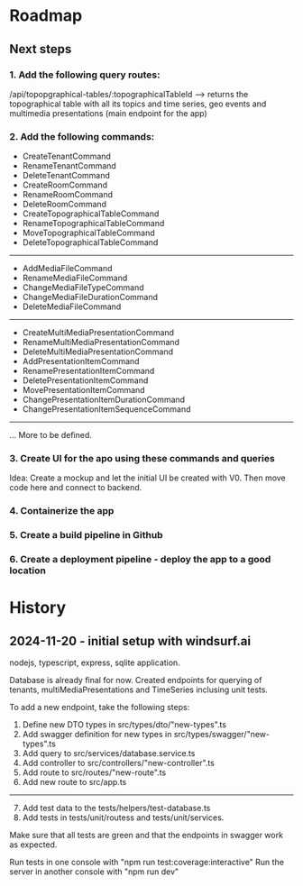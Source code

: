 # Roadmap

## Next steps

### 1. Add the following query routes:

/api/topopgraphical-tables/:topographicalTableId
--> returns the topographical table with all its topics and time series, geo events and multimedia presentations (main endpoint for the app)

### 2. Add the following commands:

- CreateTenantCommand
- RenameTenantCommand
- DeleteTenantCommand
- CreateRoomCommand
- RenameRoomCommand
- DeleteRoomCommand
- CreateTopographicalTableCommand
- RenameTopographicalTableCommand
- MoveTopographicalTableCommand
- DeleteTopographicalTableCommand
---
- AddMediaFileCommand
- RenameMediaFileCommand
- ChangeMediaFileTypeCommand
- ChangeMediaFileDurationCommand
- DeleteMediaFileCommand
---
- CreateMultiMediaPresentationCommand
- RenameMultiMediaPresentationCommand
- DeleteMultiMediaPresentationCommand
- AddPresentationItemCommand
- RenamePresentationItemCommand
- DeletePresentationItemCommand
- MovePresentationItemCommand
- ChangePresentationItemDurationCommand
- ChangePresentationItemSequenceCommand
---
... More to be defined.

### 3. Create UI for the apo using these commands and queries

Idea: Create a mockup and let the initial UI be created with V0. Then
move code here and connect to backend.

### 4. Containerize the app

### 5. Create a build pipeline in Github

### 6. Create a deployment pipeline - deploy the app to a good location


# History

## 2024-11-20 - initial setup with windsurf.ai

nodejs, typescript, express, sqlite application.

Database is already final for now. Created endpoints for querying of tenants, multiMediaPresentations and TimeSeries inclusing unit tests.

To add a  new endpoint, take the following steps:

1. Define new DTO types in src/types/dto/"new-types".ts
2. Add swagger definition for new types in src/types/swagger/"new-types".ts
3. Add query to src/services/database.service.ts
4. Add controller to src/controllers/"new-controller".ts
5. Add route to src/routes/"new-route".ts
6. Add new route to src/app.ts

----
7. Add test data to the tests/helpers/test-database.ts
8. Add tests in tests/unit/routess and tests/unit/services. 

Make sure that all tests are green and that the endpoints in swagger work as expected.

Run tests in one console with "npm run test:coverage:interactive" 
Run the server in another console with "npm run dev"